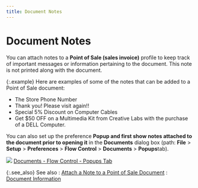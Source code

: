 ```yaml
---
title: Document Notes
---
```


# Document Notes


You can attach notes to a **Point of 
 Sale (sales invoice)** profile to keep track of important messages  or information pertaining to the document. This note is not printed along  with the document.


{:.example}
Here are examples of some of the notes that can be added  to a Point of Sale document:

- The Store Phone  Number
- Thank you!  Please visit again!!
- Special 5%  Discount on Computer Cables
- Get $50 OFF  on a Multimedia Kit from Creative Labs with the purchase of a DELL Computer.


You can also set up the preference **Popup 
 and first show notes attached to the document prior to opening it**  in the **Documents** dialog box (path:  **File** > **Setup**  > **Preferences** > **Flow 
 Control** > **Documents**  > **Popups**tab).


![]({{site.pos_baseurl}}/img/lens.gif) [Documents  - Flow Control - Popups  Tab]({{site.bp_chm}}/flow-ctrl/ctrl/opt/popups-tab/flow_control_setup_dialog_box_popups_tab_steps.html)


{:.see_also}
See also
: [Attach  a Note to a Point of Sale Document]({{site.pos_baseurl}}/misc/attach_a_note_to_a_point_of_sale_document.html)
: [Document  Information]({{site.pos_baseurl}}/pos-trans/create-pos-doc/pos-si-profile/details/doc-info/document_information_content_pos_docs.html)
